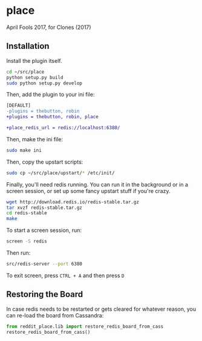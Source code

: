 # place

April Fools 2017, for Clones (2017)

## Installation

Install the plugin itself.

```bash
cd ~/src/place
python setup.py build
sudo python setup.py develop
```

Then, add the plugin to your ini file:

```diff
[DEFAULT]
-plugins = thebutton, robin
+plugins = thebutton, robin, place

+place_redis_url = redis://localhost:6380/
```

Then, make the ini file:

```bash
sudo make ini
```

Then, copy the upstart scripts:

```bash
sudo cp ~/src/place/upstart/* /etc/init/
```

Finally, you'll need redis running.  You can run it in the background or in a
screen session, or set up some fancy upstart stuff if you're crazy.

```bash
wget http://download.redis.io/redis-stable.tar.gz
tar xvzf redis-stable.tar.gz
cd redis-stable
make
```

To start a screen session, run:

```bash
screen -S redis
```

Then run:

```bash
src/redis-server --port 6380
```

To exit screen, press `CTRL + A` and then press `D`

## Restoring the Board

In case redis needs to be restarted or gets cleared for whatever reason, you
can re-load the board from Cassandra:

```python
from reddit_place.lib import restore_redis_board_from_cass
restore_redis_board_from_cass()
```
